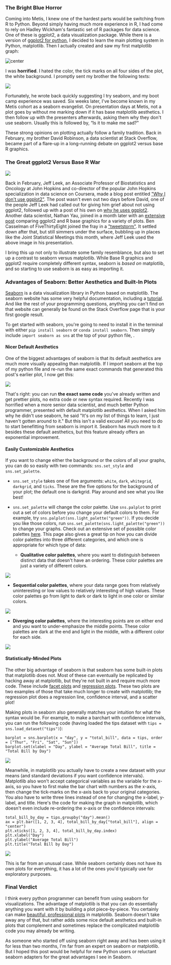 ### The Bright Blue Horror

Coming into Metis, I knew one of the hardest parts would be switching from R to Python. Beyond simply having much more experience in R, I had come to rely on Hadley Wickham's fantastic set of R packages for data science. One of these is ggplot2, a data visualization package. While there is a version of [ggplot2 for python](http://ggplot.yhathq.com), I decided to learn the main plotting system in Python, matplotlib. Then I actually created and saw my first matplotlib graph:

![center](http://robinsones.github.io/images/blog_post_ugly_plot.png)

I was **horrified**. I hated the color, the tick marks on all four sides of the plot, the white background. I promptly sent my brother the following texts: 

![](http://robinsones.github.io/images/Dave-test.png)

Fortunately, he wrote back quickly suggesting I try seaborn, and my boot camp experience was saved. Six weeks later, I've become known in my Metis cohort as a seaborn evangelist. On presentation days at Metis, not a plot goes by without me marking down if it has base matplotlib aesthetics. I then follow up with the presenters afterwards, asking them why they don't use seaborn. Usually this is followed by, “Is it to make me sad?" 

These strong opinions on plotting actually follow a family tradition. Back in February, my brother David Robinson, a data scientist at Stack Overflow, became part of a flare-up in a long-running debate on ggplot2 versus base R graphics. 

### The Great ggplot2 Versus Base R War

![](http://robinsones.github.io/images/joker_pic.png)

Back in February, Jeff Leek, an Associate Professor of Biostatistics and Oncology at John Hopkins and co-director of the popular John Hopkins specialization in data science on Coursera, made a blog post entitled ["Why I don't use ggplot2"](http://simplystatistics.org/2016/02/11/why-i-dont-use-ggplot2/). The post wasn't even out two days before David, one of the people Jeff Leek had called out for giving him grief about not using ggplot2, followed up with a post of his own on [why he uses ggplot2](http://varianceexplained.org/r/why-I-use-ggplot2/). Another data scientist, Nathan Yau, joined in a month later with an [extensive post](https://flowingdata.com/2016/03/22/comparing-ggplot2-and-r-base-graphics/) comparing ggplot2 and R base graphics for a variety of plots. Ben Casselman of FiveThirtyEight joined the fray in a ["tweetstorm"](https://twitter.com/bencasselman/status/712405057388601344). It settled down after that, but still simmers under the surface, bubbling up in places like the Joint Statistical Meetings this month, where Jeff Leek used the above image in his presentation. 

I bring this up not only to illustrate some family resemblance, but also to set up a contrast to seaborn versus matplotlib. While Base R graphics and ggplot2 require completely different syntax, seaborn is *based on* matplotlib, and so starting to use seaborn is as easy as importing it. 

### Advantages of Seaborn: Better Aesthetics and Built-In Plots

[Seaborn](https://stanford.edu/~mwaskom/software/seaborn/) is a data visualization library in Python based on matplotlib. The seaborn website has some very helpful documentation, including a [tutorial](https://stanford.edu/~mwaskom/software/seaborn/tutorial.html). And like the rest of your programming questions, anything you can't find on that website can generally be found on the Stack Overflow page that is your first google result. 

To get started with seaborn, you're going to need to install it in the terminal with either `pip install seaborn` or `conda install seaborn`. Then simply include `import seaborn as sns` at the top of your python file, .

#### Nicer Default Aesthetics

One of the biggest advantages of seaborn is that its default aesthetics are much more visually appealing than matplotlib. If I import seaborn at the top of my python file and re-run the same exact commands that generated this post's earlier plot, I now get this: 

![](http://robinsones.github.io/images/blog_post_pretty_plot.png)

That's right: you can run **the exact same code** you've already written and get prettier plots, no extra code or new syntax required. Recently I was horrified when a more senior data scientist, and much better Python programmer, presented with default matplotlib aesthetics. When I asked him why he didn't use seaborn, he said "It's on my list of things to learn, I just haven't gotten around to it." But this isn't a valid excuse! All you need to do to start benefitting from seaborn is import it. Seaborn has much more to it besides these default aesthetics, but this feature already offers an exponential improvement. 

#### Easily Customizable Aesthetics

If you want to change either the background or the colors of all your graphs, you can do so easily with two commands: `sns.set_style` and `sns.set_palette`. 

- `sns.set_style` takes one of five arguments: `white`, `dark`, `whitegrid`, `darkgrid`, and `ticks`. These are the five options for the background of your plot; the default one is darkgrid. Play around and see what you like best!

- `sns.set_palette` will change the color palette. Use `sns.palplot` to print out a set of colors before you change your default colors to them. For example, try `sns.palplot(sns.light_palette("green"))`. If you decide you like those colors, run `sns.set_palette(sns.light_palette("green"))` to change your graphs. Check out an extensive set of possible color palettes [here](https://stanford.edu/~mwaskom/software/seaborn/tutorial/color_palettes.html). This page also gives a great tip on how you can divide color palettes into three different categories, and which one is appropriate for which type of data: 
  - **Qualitative color palettes**, where you want to distinguish between distinct data that doesn't have an ordering. These color palettes are just a variety of different colors. 

![](http://robinsones.github.io/images/qualitative_color_palette.png)

  - **Sequential color palettes**, where your data range goes from relatively uninteresting or low values to relatively interesting of high values. These color palettes go from light to dark or dark to light in one color or similar colors. 

![](http://robinsones.github.io/images/sequential_color_palette.png)

  - **Diverging color palettes**, where the interesting points are on either end and you want to under-emphasize the middle points. These color palettes are dark at the end and light in the middle, with a different color for each side. 

![](http://robinsones.github.io/images/divergent_color_palette.png)

#### Statistically-Minded Plots 

The other big advantage of seaborn is that seaborn has some built-in plots that matplotlib does not. Most of these can eventually be replicated by hacking away at matplotlib, but they're not built in and require much more code. These include [facet plots](https://stanford.edu/~mwaskom/software/seaborn/generated/seaborn.FacetGrid.html) and [regression plots](https://stanford.edu/~mwaskom/software/seaborn/generated/seaborn.regplot.html). These two plots are two examples of those that take much longer to create with matplotlib; the regression plot does a regression line, confidence interval, and a scatter plot!

Making plots in seaborn also generally matches your intuition for what the syntax would be. For example, to make a barchart with confidence intervals, you can run the following code (having loaded the tips dataset with `tips = sns.load_dataset("tips")`):

```
barplot = sns.barplot(x = "day", y = "total_bill", data = tips, order = ["Thur", "Fri", "Sat", "Sun"])
barplot.set(xlabel = "Day", ylabel = "Average Total Bill", title = "Total Bill by Day")
```

![](http://robinsones.github.io/images/pretty_bar_chart.png)

Meanwhile, in matplotlib you actually have to create a new dataset with your means (and standard deviations if you want confidence intervals). Matplotlib also won't accept categorical variables as the variable for the x-axis, so you have to first make the bar chart with numbers as the x-axis, then change the tick-marks on the x-axis back to your original categories. You also have to write three lines instead of one for changing the x-label, y-label, and title. Here's the code for making the graph in matplotlib, which doesn't even include re-ordering the x-axis or the confidence intervals:

```
total_bill_by_day = tips.groupby("day").mean()
ax = plt.bar([1, 2, 3, 4], total_bill_by_day["total_bill"], align = "center")
plt.xticks([1, 2, 3, 4], total_bill_by_day.index)
plt.xlabel("Day")
plt.ylabel("Average Total Bill")
plt.title("Total Bill by Day")
```

![](http://robinsones.github.io/images/ugly_bar_chart.png)

This is far from an unusual case. While seaborn certainly does not have its own plots for everything, it has a lot of the ones you'd typically use for exploratory purposes. 

### Final Verdict

I think every python programmer can benefit from using seaborn for visualizations. The advantage of matplotlib is that you can do essentially anything you want with it by building a plot piece-by-piece. You certainly can make [beautiful, professional plots](http://www.randalolson.com/2014/06/28/how-to-make-beautiful-data-visualizations-in-python-with-matplotlib/) in matplotlib. Seaborn doesn't take away any of that, but rather adds some nice default aesthetics and built-in plots that complement and sometimes replace the complicated matplotlib code you may already be writing. 

As someone who started off using seaborn right away and has been using it for less than two months, I'm far from an expert on seaborn or matplotlib. But I hoped this post would be helpful for new Python users or reluctant seaborn adapters for the great advantages I see in Seaborn. 


